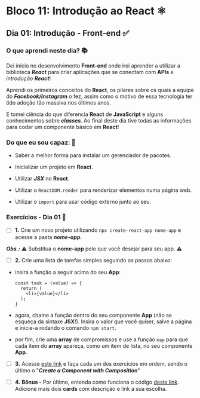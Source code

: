 # Bloco 11: Introdução ao React :atom_symbol:

## Dia 01: Introdução - Front-end :white_check_mark:

### O que aprendi neste dia? :books:

Dei início no desenvolvimento **Front-end** onde irei aprender a utilizar a biblioteca **_React_** para criar aplicações que se conectam com **APIs** e _introdução **React**_!

Aprendi os primeiros conceitos do **React**, os pilares sobre os quais a equipe do **_Facebook/Instagram_** o fez, assim como o motivo de essa tecnologia ter tido adoção tão massiva nos últimos anos.

E tomei ciência do que diferencia **React** de **JavaScript** e alguns conhecimentos sobre **_classes_**. Ao final deste dia tive todas as informações para codar um componente básico em **React**!

### Do que eu sou capaz: :rocket:

- Saber a melhor forma para instalar um gerenciador de pacotes.

- Inicializar um projeto em **React**.

- Utilizar **_JSX_** no **React**.

- Utilizar o `ReactDOM.render` para renderizar elementos numa página web.

- Utilizar o `import` para usar código externo junto ao seu.

### Exercícios - Dia 01 :memo:

- [ ] **1.** Crie um novo projeto utilizando `npx create-react-app nome-app` e acesse a pasta **_nome-app_**.

**_Obs.:_** ⚠️ Substitua o **nome-app** pelo que você desejar para seu app. ⚠️


- [ ] **2.** Crie uma lista de tarefas simples seguindo os passos abaixo:

- insira a função a seguir acima do seu **App**:

      const task = (value) => {
        return (
          <li>{value}</li>
        );
      }

- agora, chame a função dentro do seu componente **App** (não se esqueça da sintaxe **JSX**!). Insira o valor que você quiser, salve a página e inicie-a rodando o comando `npm start`.

- por fim, crie uma **array** de compromissos e use a função `map` para que cada item do **array** apareça, como um item de lista, no seu componente **App**.

- [ ] **3.** Acesse [este link](https://www.freecodecamp.org/learn/front-end-libraries/react/) e faça cada um dos exercícios em ordem, sendo o último o "**_Create a Component with Composition_**"

- [ ] **4.** **Bônus -** Por último, entenda como funciona o código [deste link](https://codepen.io/nathansebhastian/pen/qgOJKe). Adicione mais dois **cards** com descrição e link a sua escolha.
